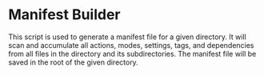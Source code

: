 # Manifest Builder

This script is used to generate a manifest file for a given directory. It will scan and accumulate all actions, modes, settings, tags, and dependencies from all files in the directory and its subdirectories. The manifest file will be saved in the root of the given directory.